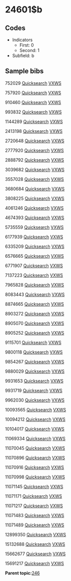# 24601$b

## Codes

-   Indicators
    -   First: 0
    -   Second: 1
-   Subfield: b

## Sample bibs

752029 [Quicksearch](https://search.library.yale.edu/catalog/752029) [VXWS](http://prodorbis.library.yale.edu:7014/vxws/GetHoldingsService?bibId=752029)

757920 [Quicksearch](https://search.library.yale.edu/catalog/757920) [VXWS](http://prodorbis.library.yale.edu:7014/vxws/GetHoldingsService?bibId=757920)

910460 [Quicksearch](https://search.library.yale.edu/catalog/910460) [VXWS](http://prodorbis.library.yale.edu:7014/vxws/GetHoldingsService?bibId=910460)

993832 [Quicksearch](https://search.library.yale.edu/catalog/993832) [VXWS](http://prodorbis.library.yale.edu:7014/vxws/GetHoldingsService?bibId=993832)

1144289 [Quicksearch](https://search.library.yale.edu/catalog/1144289) [VXWS](http://prodorbis.library.yale.edu:7014/vxws/GetHoldingsService?bibId=1144289)

2413198 [Quicksearch](https://search.library.yale.edu/catalog/2413198) [VXWS](http://prodorbis.library.yale.edu:7014/vxws/GetHoldingsService?bibId=2413198)

2720648 [Quicksearch](https://search.library.yale.edu/catalog/2720648) [VXWS](http://prodorbis.library.yale.edu:7014/vxws/GetHoldingsService?bibId=2720648)

2777920 [Quicksearch](https://search.library.yale.edu/catalog/2777920) [VXWS](http://prodorbis.library.yale.edu:7014/vxws/GetHoldingsService?bibId=2777920)

2888792 [Quicksearch](https://search.library.yale.edu/catalog/2888792) [VXWS](http://prodorbis.library.yale.edu:7014/vxws/GetHoldingsService?bibId=2888792)

3039682 [Quicksearch](https://search.library.yale.edu/catalog/3039682) [VXWS](http://prodorbis.library.yale.edu:7014/vxws/GetHoldingsService?bibId=3039682)

3557028 [Quicksearch](https://search.library.yale.edu/catalog/3557028) [VXWS](http://prodorbis.library.yale.edu:7014/vxws/GetHoldingsService?bibId=3557028)

3680684 [Quicksearch](https://search.library.yale.edu/catalog/3680684) [VXWS](http://prodorbis.library.yale.edu:7014/vxws/GetHoldingsService?bibId=3680684)

3808225 [Quicksearch](https://search.library.yale.edu/catalog/3808225) [VXWS](http://prodorbis.library.yale.edu:7014/vxws/GetHoldingsService?bibId=3808225)

4061246 [Quicksearch](https://search.library.yale.edu/catalog/4061246) [VXWS](http://prodorbis.library.yale.edu:7014/vxws/GetHoldingsService?bibId=4061246)

4674393 [Quicksearch](https://search.library.yale.edu/catalog/4674393) [VXWS](http://prodorbis.library.yale.edu:7014/vxws/GetHoldingsService?bibId=4674393)

5735559 [Quicksearch](https://search.library.yale.edu/catalog/5735559) [VXWS](http://prodorbis.library.yale.edu:7014/vxws/GetHoldingsService?bibId=5735559)

6177939 [Quicksearch](https://search.library.yale.edu/catalog/6177939) [VXWS](http://prodorbis.library.yale.edu:7014/vxws/GetHoldingsService?bibId=6177939)

6335209 [Quicksearch](https://search.library.yale.edu/catalog/6335209) [VXWS](http://prodorbis.library.yale.edu:7014/vxws/GetHoldingsService?bibId=6335209)

6576665 [Quicksearch](https://search.library.yale.edu/catalog/6576665) [VXWS](http://prodorbis.library.yale.edu:7014/vxws/GetHoldingsService?bibId=6576665)

6771907 [Quicksearch](https://search.library.yale.edu/catalog/6771907) [VXWS](http://prodorbis.library.yale.edu:7014/vxws/GetHoldingsService?bibId=6771907)

7137223 [Quicksearch](https://search.library.yale.edu/catalog/7137223) [VXWS](http://prodorbis.library.yale.edu:7014/vxws/GetHoldingsService?bibId=7137223)

7965828 [Quicksearch](https://search.library.yale.edu/catalog/7965828) [VXWS](http://prodorbis.library.yale.edu:7014/vxws/GetHoldingsService?bibId=7965828)

8083443 [Quicksearch](https://search.library.yale.edu/catalog/8083443) [VXWS](http://prodorbis.library.yale.edu:7014/vxws/GetHoldingsService?bibId=8083443)

8874665 [Quicksearch](https://search.library.yale.edu/catalog/8874665) [VXWS](http://prodorbis.library.yale.edu:7014/vxws/GetHoldingsService?bibId=8874665)

8903272 [Quicksearch](https://search.library.yale.edu/catalog/8903272) [VXWS](http://prodorbis.library.yale.edu:7014/vxws/GetHoldingsService?bibId=8903272)

8905070 [Quicksearch](https://search.library.yale.edu/catalog/8905070) [VXWS](http://prodorbis.library.yale.edu:7014/vxws/GetHoldingsService?bibId=8905070)

8905252 [Quicksearch](https://search.library.yale.edu/catalog/8905252) [VXWS](http://prodorbis.library.yale.edu:7014/vxws/GetHoldingsService?bibId=8905252)

9115701 [Quicksearch](https://search.library.yale.edu/catalog/9115701) [VXWS](http://prodorbis.library.yale.edu:7014/vxws/GetHoldingsService?bibId=9115701)

9800118 [Quicksearch](https://search.library.yale.edu/catalog/9800118) [VXWS](http://prodorbis.library.yale.edu:7014/vxws/GetHoldingsService?bibId=9800118)

9854267 [Quicksearch](https://search.library.yale.edu/catalog/9854267) [VXWS](http://prodorbis.library.yale.edu:7014/vxws/GetHoldingsService?bibId=9854267)

9880029 [Quicksearch](https://search.library.yale.edu/catalog/9880029) [VXWS](http://prodorbis.library.yale.edu:7014/vxws/GetHoldingsService?bibId=9880029)

9931653 [Quicksearch](https://search.library.yale.edu/catalog/9931653) [VXWS](http://prodorbis.library.yale.edu:7014/vxws/GetHoldingsService?bibId=9931653)

9931719 [Quicksearch](https://search.library.yale.edu/catalog/9931719) [VXWS](http://prodorbis.library.yale.edu:7014/vxws/GetHoldingsService?bibId=9931719)

9962030 [Quicksearch](https://search.library.yale.edu/catalog/9962030) [VXWS](http://prodorbis.library.yale.edu:7014/vxws/GetHoldingsService?bibId=9962030)

10093565 [Quicksearch](https://search.library.yale.edu/catalog/10093565) [VXWS](http://prodorbis.library.yale.edu:7014/vxws/GetHoldingsService?bibId=10093565)

10094212 [Quicksearch](https://search.library.yale.edu/catalog/10094212) [VXWS](http://prodorbis.library.yale.edu:7014/vxws/GetHoldingsService?bibId=10094212)

10104017 [Quicksearch](https://search.library.yale.edu/catalog/10104017) [VXWS](http://prodorbis.library.yale.edu:7014/vxws/GetHoldingsService?bibId=10104017)

11069334 [Quicksearch](https://search.library.yale.edu/catalog/11069334) [VXWS](http://prodorbis.library.yale.edu:7014/vxws/GetHoldingsService?bibId=11069334)

11070045 [Quicksearch](https://search.library.yale.edu/catalog/11070045) [VXWS](http://prodorbis.library.yale.edu:7014/vxws/GetHoldingsService?bibId=11070045)

11070896 [Quicksearch](https://search.library.yale.edu/catalog/11070896) [VXWS](http://prodorbis.library.yale.edu:7014/vxws/GetHoldingsService?bibId=11070896)

11070916 [Quicksearch](https://search.library.yale.edu/catalog/11070916) [VXWS](http://prodorbis.library.yale.edu:7014/vxws/GetHoldingsService?bibId=11070916)

11070998 [Quicksearch](https://search.library.yale.edu/catalog/11070998) [VXWS](http://prodorbis.library.yale.edu:7014/vxws/GetHoldingsService?bibId=11070998)

11071145 [Quicksearch](https://search.library.yale.edu/catalog/11071145) [VXWS](http://prodorbis.library.yale.edu:7014/vxws/GetHoldingsService?bibId=11071145)

11071171 [Quicksearch](https://search.library.yale.edu/catalog/11071171) [VXWS](http://prodorbis.library.yale.edu:7014/vxws/GetHoldingsService?bibId=11071171)

11071217 [Quicksearch](https://search.library.yale.edu/catalog/11071217) [VXWS](http://prodorbis.library.yale.edu:7014/vxws/GetHoldingsService?bibId=11071217)

11071483 [Quicksearch](https://search.library.yale.edu/catalog/11071483) [VXWS](http://prodorbis.library.yale.edu:7014/vxws/GetHoldingsService?bibId=11071483)

11071489 [Quicksearch](https://search.library.yale.edu/catalog/11071489) [VXWS](http://prodorbis.library.yale.edu:7014/vxws/GetHoldingsService?bibId=11071489)

12899350 [Quicksearch](https://search.library.yale.edu/catalog/12899350) [VXWS](http://prodorbis.library.yale.edu:7014/vxws/GetHoldingsService?bibId=12899350)

15132688 [Quicksearch](https://search.library.yale.edu/catalog/15132688) [VXWS](http://prodorbis.library.yale.edu:7014/vxws/GetHoldingsService?bibId=15132688)

15662677 [Quicksearch](https://search.library.yale.edu/catalog/15662677) [VXWS](http://prodorbis.library.yale.edu:7014/vxws/GetHoldingsService?bibId=15662677)

15691217 [Quicksearch](https://search.library.yale.edu/catalog/15691217) [VXWS](http://prodorbis.library.yale.edu:7014/vxws/GetHoldingsService?bibId=15691217)

**Parent topic:**[246](../../tags/246/246.md)

